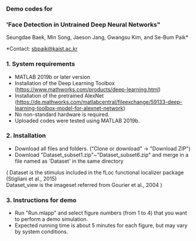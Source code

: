 ### Demo codes for
### 'Face Detection in Untrained Deep Neural Networks" </br>

Seungdae Baek, Min Song, Jaeson Jang, Gwangsu Kim, and Se-Bum Paik*

*Contact: sbpaik@kaist.ac.kr

### 1. System requirements
- MATLAB 2019b or later version
- Installation of the Deep Learning Toolbox (https://www.mathworks.com/products/deep-learning.html)
- Installation of the pretrained AlexNet (https://de.mathworks.com/matlabcentral/fileexchange/59133-deep-learning-toolbox-model-for-alexnet-network)
- No non-standard hardware is required.
- Uploaded codes were tested using MATLAB 2019b.

### 2. Installation
- Download all files and folders. ("Clone or download" -> "Download ZIP")
- Download "Dataset_subset1.zip"~"Dataset_subset6.zip" and merge in a file named as 'Dataset' in the same directory 

( Dataset is the stimulus included in the fLoc functional localizer package (Stigliani et al., 2015)  
   Dataset_view is the imageset referred from Gourier et al., 2004 )
  
### 3. Instructions for demo
- Run "Run.mlapp" and select figure numbers (from 1 to 4) that you want to perform a demo simulation.
- Expected running time is about 5 minutes for each figure, but may vary by system conditions.
